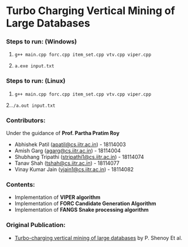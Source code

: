 # Turbo Charging Vertical Mining of Large Databases 

### Steps to run: (Windows)

1. `g++ main.cpp forc.cpp item_set.cpp vtv.cpp viper.cpp`

2. `a.exe input.txt`

### Steps to run: (Linux)

1. `g++ main.cpp forc.cpp item_set.cpp vtv.cpp viper.cpp`

2.`./a.out input.txt`

### Contributors:

Under the guidance of **Prof. Partha Pratim Roy**

* Abhishek Patil (apatil@cs.iitr.ac.in) - 18114003
* Amish Garg (agarg@cs.iitr.ac.in) - 18114004
* Shubhang Tripathi (stripathi1@cs.iitr.ac.in) - 18114074
* Tanav Shah (tshah@cs.iitr.ac.in) - 18114077
* Vinay Kumar Jain (vjain1@cs.iitr.ac.in) - 18114082



### Contents:

* Implementation of **VIPER algorithm**
* Implementation of **FORC Candidate Generation Algorithm**
* Implementation of **FANGS Snake processing algorithm**


### Original Publication:

* [Turbo-charging vertical mining of large databases](https://dl.acm.org/doi/10.1145/342009.335376) by  P. Shenoy Et al.
